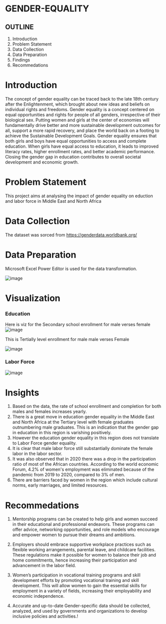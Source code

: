 # GENDER-EQUALITY
## OUTLINE
1. Introduction
2. Problem Statement
3. Data Collection
4. Data Preparation
5. Findings
6. Recommedations

# Introduction
The concept of gender equality can be traced back to the late 18th century after the Enlightenment, which brought about new ideas and beliefs on individual rights and freedoms. Gender equality is a concept centered on equal opportunities and rights for people of all genders, irrespective of their biological sex. Putting women and girls at the center of economies will fundamentally drive better and more sustainable development outcomes for all, support a more rapid recovery, and place the world back on a footing to achieve the Sustainable Development Goals. Gender equality ensures that both girls and boys have equal opportunities to access and complete education. When girls have equal access to education, it leads to improved literacy rates, higher enrollment rates, and better academic performance. Closing the gender gap in education contributes to overall societal development and economic growth. 
# Problem Statement
This project aims at analysing the impact of gender equality on eduction and labor force in Middle East and North Africa
# Data Collection
The dataset was sorced from https://genderdata.worldbank.org/
# Data Preparation
Microsoft Excel Power Editor is used for the data transformation.

![image](https://github.com/KANYIANALYST/GENDER-EQUALITY-ON-EDUCATION/assets/130997793/ba0bb101-0207-4892-a998-1dd9f55d9485)



# Visualization
### Education
Here is viz for the Secondary school enrollment for male verses female
![image](https://github.com/KANYIANALYST/GENDER-EQUALITY-ON-EDUCATION/assets/130997793/dba8a6c0-22c2-45e0-b899-e5f0c287d2c3)  


This is Tertially level enrollment for male male verses Female

![image](https://github.com/KANYIANALYST/GENDER-EQUALITY-ON-EDUCATION/assets/130997793/1dd8257a-0b62-4a57-b821-cb44f8fbdfb4)

### Labor Force
![image](https://github.com/KANYIANALYST/GENDER-EQUALITY-ON-EDUCATION/assets/130997793/7827465e-f831-4b50-9091-e318d849374f)

# Insights
1. Based on the data, the rate of school enrollment and completion for both males and females increases yearly. 
2. There is a great move in education gender equality in the Middle East and North Africa at the Tertiary level with female graduates outnumbering male graduates. This is an indication that the gender gap in education in this region is varishing positively.
3. However the education gender equality in this region does not translate to  Labor Force gender equality. 
4. It is clear that male labor force still substantially dominate the female labor in the labor sector.
5. It was also observed that in 2020 there was a drop in the participation ratio of most of the African countries. According to the world economic Forum, 4.2% of women's employment was eliminated because of the pandemic from 2019 to 2020, compared to 3% of men.
6. There are barriers faced by women in the region which include cultural norms, early marriages, and limited resources.

# Recommedations
1. Mentorship programs can be created to help girls and women succeed in their educational and professional endeavors. These programs can offer advice, networking opportunities, and role models who encourage and empower women to pursue their dreams and ambitions.

2. Employers should embrace supportive workplace practices such as flexible working arrangements, parental leave, and childcare facilities. These regulations make it possible for women to balance their job and home commitments, hence increasing their participation and advancement in the labor field.

3. Women’s participation in vocational training programs and skill development efforts by promoting vocational training and skill development. This will allow women to gain the essential skills for employment in a variety of fields, increasing their employability and economic independence.

4. Accurate and up-to-date Gender-specific data should be collected, analyzed, and used by governments and organizations to develop inclusive policies and activities.!








